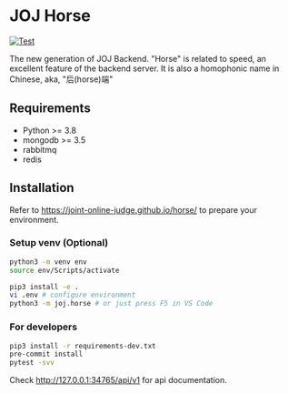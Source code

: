 # JOJ Horse

[![Test](https://github.com/joint-online-judge/horse/actions/workflows/test.yml/badge.svg)](https://github.com/joint-online-judge/horse/actions/workflows/test.yml)

The new generation of JOJ Backend. "Horse" is related to speed, an excellent feature of the backend server. It is also a homophonic name in Chinese, aka, "后(horse)端"

## Requirements

+ Python >= 3.8
+ mongodb >= 3.5
+ rabbitmq
+ redis

## Installation

Refer to <https://joint-online-judge.github.io/horse/> to prepare your environment.

### Setup venv (Optional)

```bash
python3 -m venv env
source env/Scripts/activate
```

```bash
pip3 install -e .
vi .env # configure environment
python3 -m joj.horse # or just press F5 in VS Code
```

### For developers

```bash
pip3 install -r requirements-dev.txt
pre-commit install
pytest -svv
```

Check <http://127.0.0.1:34765/api/v1> for api documentation.
